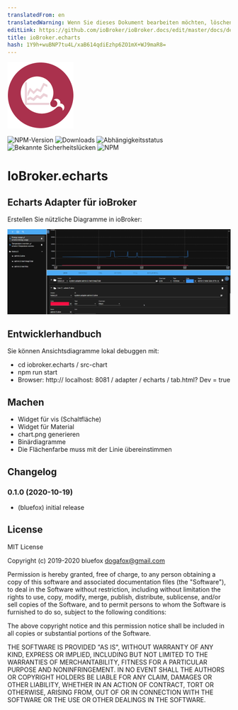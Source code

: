 ```yaml
---
translatedFrom: en
translatedWarning: Wenn Sie dieses Dokument bearbeiten möchten, löschen Sie bitte das Feld "translationsFrom". Andernfalls wird dieses Dokument automatisch erneut übersetzt
editLink: https://github.com/ioBroker/ioBroker.docs/edit/master/docs/de/adapterref/iobroker.echarts/README.md
title: ioBroker.echarts
hash: 1Y9h+wuBNP7tu4L/xaB614qdiEzhp6ZO1mX+WJ9maR8=
---
```

![Logo](../../../en/adapterref/iobroker.echarts/admin/echarts.png)

![NPM-Version](http://img.shields.io/npm/v/iobroker.echarts.svg)
![Downloads](https://img.shields.io/npm/dm/iobroker.echarts.svg)
![Abhängigkeitsstatus](https://img.shields.io/david/ioBroker/iobroker.echarts.svg)
![Bekannte Sicherheitslücken](https://snyk.io/test/github/ioBroker/ioBroker.echarts/badge.svg)
![NPM](https://nodei.co/npm/iobroker.echarts.png?downloads=true)

# IoBroker.echarts
## Echarts Adapter für ioBroker
Erstellen Sie nützliche Diagramme in ioBroker:

![Bildschirmfoto](../../../en/adapterref/iobroker.echarts/img/screenshot1.png)

## Entwicklerhandbuch
Sie können Ansichtsdiagramme lokal debuggen mit:

- cd iobroker.echarts / src-chart
- npm run start
- Browser: http:// localhost: 8081 / adapter / echarts / tab.html? Dev = true

## Machen
- Widget für vis (Schaltfläche)
- Widget für Material
- chart.png generieren
- Binärdiagramme
- Die Flächenfarbe muss mit der Linie übereinstimmen

## Changelog

### 0.1.0 (2020-10-19)
* (bluefox) initial release

## License
MIT License

Copyright (c) 2019-2020 bluefox <dogafox@gmail.com>

Permission is hereby granted, free of charge, to any person obtaining a copy
of this software and associated documentation files (the "Software"), to deal
in the Software without restriction, including without limitation the rights
to use, copy, modify, merge, publish, distribute, sublicense, and/or sell
copies of the Software, and to permit persons to whom the Software is
furnished to do so, subject to the following conditions:

The above copyright notice and this permission notice shall be included in all
copies or substantial portions of the Software.

THE SOFTWARE IS PROVIDED "AS IS", WITHOUT WARRANTY OF ANY KIND, EXPRESS OR
IMPLIED, INCLUDING BUT NOT LIMITED TO THE WARRANTIES OF MERCHANTABILITY,
FITNESS FOR A PARTICULAR PURPOSE AND NONINFRINGEMENT. IN NO EVENT SHALL THE
AUTHORS OR COPYRIGHT HOLDERS BE LIABLE FOR ANY CLAIM, DAMAGES OR OTHER
LIABILITY, WHETHER IN AN ACTION OF CONTRACT, TORT OR OTHERWISE, ARISING FROM,
OUT OF OR IN CONNECTION WITH THE SOFTWARE OR THE USE OR OTHER DEALINGS IN THE
SOFTWARE.